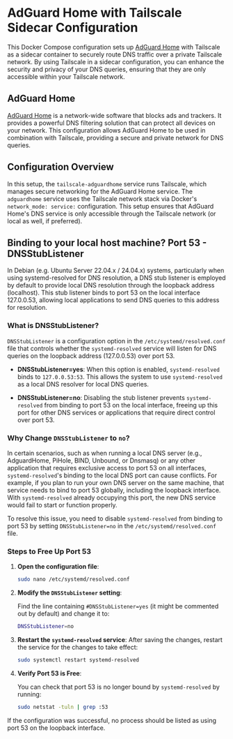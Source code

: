 # AdGuard Home with Tailscale Sidecar Configuration

This Docker Compose configuration sets up [AdGuard Home](https://github.com/AdguardTeam/AdGuardHome) with Tailscale as a sidecar container to securely route DNS traffic over a private Tailscale network. By using Tailscale in a sidecar configuration, you can enhance the security and privacy of your DNS queries, ensuring that they are only accessible within your Tailscale network.

## AdGuard Home

[AdGuard Home](https://github.com/AdguardTeam/AdGuardHome) is a network-wide software that blocks ads and trackers. It provides a powerful DNS filtering solution that can protect all devices on your network. This configuration allows AdGuard Home to be used in combination with Tailscale, providing a secure and private network for DNS queries.

## Configuration Overview

In this setup, the `tailscale-adguardhome` service runs Tailscale, which manages secure networking for the AdGuard Home service. The `adguardhome` service uses the Tailscale network stack via Docker's `network_mode: service:` configuration. This setup ensures that AdGuard Home's DNS service is only accessible through the Tailscale network (or local as well, if preferred).

## Binding to your local host machine? Port 53 - DNSStubListener

In Debian (e.g. Ubuntu Server 22.04.x / 24.04.x) systems, particularly when using systemd-resolved for DNS resolution, a DNS stub listener is employed by default to provide local DNS resolution through the loopback address (localhost). This stub listener binds to port 53 on the local interface 127.0.0.53, allowing local applications to send DNS queries to this address for resolution.

### What is DNSStubListener?

`DNSStubListener` is a configuration option in the `/etc/systemd/resolved.conf` file that controls whether the `systemd-resolved` service will listen for DNS queries on the loopback address (127.0.0.53) over port 53.

- **DNSStubListener=yes**: When this option is enabled, `systemd-resolved` binds to `127.0.0.53:53`. This allows the system to use `systemd-resolved` as a local DNS resolver for local DNS queries.
  
- **DNSStubListener=no**: Disabling the stub listener prevents `systemd-resolved` from binding to port 53 on the local interface, freeing up this port for other DNS services or applications that require direct control over port 53.

### Why Change `DNSStubListener` to `no`?

In certain scenarios, such as when running a local DNS server (e.g., AdguardHome, PiHole, BIND, Unbound, or Dnsmasq) or any other application that requires exclusive access to port 53 on all interfaces, `systemd-resolved`'s binding to the local DNS port can cause conflicts. For example, if you plan to run your own DNS server on the same machine, that service needs to bind to port 53 globally, including the loopback interface. With `systemd-resolved` already occupying this port, the new DNS service would fail to start or function properly.

To resolve this issue, you need to disable `systemd-resolved` from binding to port 53 by setting `DNSStubListener=no` in the `/etc/systemd/resolved.conf` file.

### Steps to Free Up Port 53

1. **Open the configuration file**:

   ```bash
   sudo nano /etc/systemd/resolved.conf
   ```

2. **Modify the `DNSStubListener` setting**:

   Find the line containing `#DNSStubListener=yes` (it might be commented out by default) and change it to:

   ```bash
   DNSStubListener=no
   ```

3. **Restart the `systemd-resolved` service**:
   After saving the changes, restart the service for the changes to take effect:

   ```bash
   sudo systemctl restart systemd-resolved
   ```

4. **Verify Port 53 is Free**:

   You can check that port 53 is no longer bound by `systemd-resolved` by running:

   ```bash
   sudo netstat -tuln | grep :53
   ```

If the configuration was successful, no process should be listed as using port 53 on the loopback interface.
